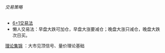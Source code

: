 ###### 交易策略

- [6+1交易法](经济/股市/理论/6+1交易法.md) 
- 懒人交易法：早盘大跌可加仓，早盘大涨要减仓；晚盘大涨只减仓，晚盘大跌次日买。

[理论集锦](经济/股市/理论/理论集锦.md) ：大市见顶信号、量价理论基础